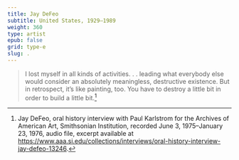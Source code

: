 ```yaml
---
title: Jay DeFeo
subtitle: United States, 1929–1989
weight: 360
type: artist
epub: false
grid: type-e
slug: .
---
```

> I lost myself in all kinds of activities. . . leading what everybody else would consider an absolutely meaningless, destructive existence. But in retrospect, it’s like painting, too. You have to destroy a little bit in order to build a little bit.[^1]

[^1]: Jay DeFeo, oral history interview with Paul Karlstrom for the Archives of American Art, Smithsonian Institution, recorded June 3, 1975–January 23, 1976, audio file, excerpt available at https://www.aaa.si.edu/collections/interviews/oral-history-interview-jay-defeo-13246.
